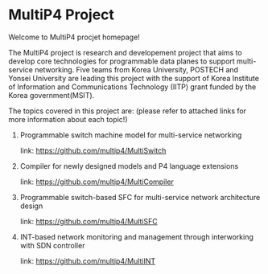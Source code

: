 # MultiP4 Project

Welcome to MultiP4 procjet homepage! 

The MultiP4 project is research and developement project that aims to develop core technologies for programmable data planes to support multi-service networking. Five teams from Korea University, POSTECH and Yonsei University are leading this project with the support of Korea Institute of Information and Communications Technology (IITP) grant funded by the Korea government(MSIT). 

The topics covered in this project are: (please refer to attached links for more information about each topic!)

1. Programmable switch machine model for multi-service networking
 
    link: https://github.com/multip4/MultiSwitch
 
2. Compiler for newly designed models and P4 language extensions

    link: https://github.com/multip4/MultiCompiler

3. Programmable switch-based SFC for multi-service network architecture design
   
   link: https://github.com/multip4/MultiSFC

4. INT-based network monitoring and management through interworking with SDN controller

   link: https://github.com/multip4/MultiINT
   
   
   



